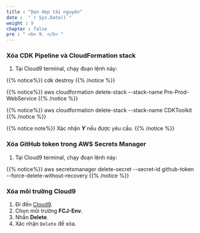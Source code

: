 ```yaml
---
title : "Dọn dẹp tài nguyên"
date :  "`r Sys.Date()`" 
weight : 9 
chapter : false
pre : " <b> 9. </b> "
---
```

### Xóa CDK Pipeline và CloudFormation stack
1. Tại Cloud9 terminal, chạy đoạn lệnh này:

{{% notice%}}
    cdk destroy
{{% /notice %}}

{{% notice%}}
    aws cloudformation delete-stack --stack-name Pre-Prod-WebService
{{% /notice %}}

{{% notice%}}
    aws cloudformation delete-stack --stack-name CDKToolkit
{{% /notice %}}

{{% notice note%}}
Xác nhận ***Y*** nếu được yêu cầu.
{{% /notice %}}

### Xóa GitHub token trong AWS Secrets Manager
1. Tại Cloud9 terminal, chạy đoạn lệnh này:

{{% notice%}}
    aws secretsmanager delete-secret --secret-id github-token --force-delete-without-recovery
{{% /notice %}}

### Xóa môi trường Cloud9
1. Đi đến [Cloud9](https://ap-southeast-1.console.aws.amazon.com/cloud9control/home?region=ap-southeast-1#/).
2. Chọn môi trường **FCJ-Env**.
3. Nhấn **Delete**.
4. Xác nhận ```Delete``` để xóa.